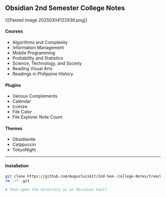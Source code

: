 ## Obsidian 2nd Semester College Notes

![[Pasted image 20250304122936.png]]
#### Courses
- Algorithms and Complexity
- Information Management
- Mobile Programming
- Probability and Statistics
- Science, Technology, and Society
- Reading Visual Arts
- Readings in Philippine History

#### Plugins
- Various Complements
- Calendar
- Iconize
- File Color
- File Explorer Note Count

#### Themes
- Obsidianite
- Catppuccin
- TokyoNight

--- 
#### Installation
```bash
git clone https://github.com/Augustus1417/2nd-Sem--College-Notes/tree/main
rm -rf .git

# Then open the directory as an Obsidian Vault
```
